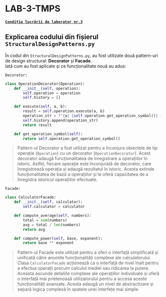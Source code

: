 # LAB-3-TMPS

[**`Condiția lucrării de laborator nr.3`**](https://github.com/MihaiGaidau/TMPS-LABs/tree/9aeeeeb68abfb9d749f7b0c296fb914972139f86/Lab%233)

## Explicarea codului din fișierul `StructuralDesignPatterns.py`

În codul din `StructuralDesignPatterns.py`, au fost utilizate două pattern-uri de design structural: **Decorator** și **Facade**.<br> Iată cum au fost aplicate și ce funcționalitate nouă au adus:

`Decorator:`

```python
class OperationDecorator(Operation):
    def __init__(self, operation):
        self.operation = operation
        self.history = []

    def execute(self, a, b):
        result = self.operation.execute(a, b)
        operation_str = f"{a} {self.operation.get_operation_symbol()} {b} = {result}"
        self.history.append(operation_str)
        return result

    def get_operation_symbol(self):
        return self.operation.get_operation_symbol()
```

> Pattern-ul Decorator a fost utilizat pentru a înconjura obiectele de tip operație (`Operation`) cu un decorator (`OperationDecorator`). Acest decorator adaugă funcționalitatea de înregistrare a operațiilor în istoric. Astfel, fiecare operație este înconjurată de decorator, care înregistrează operația și adaugă rezultatul în istoric. Acesta extinde funcționalitatea de bază a operațiilor și le oferă capacitatea de a înregistra istoricul operațiilor efectuate.

`Facade:`

```python
class CalculatorFacade:
    def __init__(self, calculator):
        self.calculator = calculator

    def compute_average(self, numbers):
        total = sum(numbers)
        avg = total / len(numbers)
        return avg

    def compute_power(self, base, exponent):
        return base ** exponent
```

> Pattern-ul Facade este utilizat pentru a oferi o interfață simplificată și unificată către anumite funcționalități complexe ale calculatorului. Clasa `CalculatorFacade` acționează ca o interfață de nivel înalt pentru a efectua operații precum calculul mediei sau ridicarea la putere. Aceasta ascunde detaliile complexe ale operațiilor individuale și oferă o interfață mai prietenoasă utilizatorului pentru a accesa aceste funcționalități avansate. Acesta adaugă un nivel de abstractizare și separă logica complexă în spatele unei interfețe mai simple.
